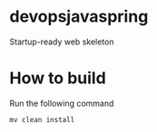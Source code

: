 # devopsjavaspring

Startup-ready web skeleton
# How to build
Run the following command
~~~~~
mv clean install
~~~~~
